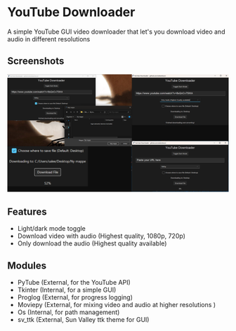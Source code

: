 
# YouTube Downloader

A simple YouTube GUI video downloader that let's you download video and audio in different resolutions



## Screenshots

![Screenshots](https://github.com/saleemtoure/python-GUI/blob/main/youtube-downloader/screenshots.png)

## Features

- Light/dark mode toggle
- Download video with audio (Highest quality, 1080p, 720p)
- Only download the audio (Highest quality available)


## Modules

- PyTube (External, for the YouTube API)
- Tkinter (Internal, for a simple GUI)
- Proglog (External, for progress logging)
- Moviepy (External, for mixing video and audio at higher resolutions )
- Os (Internal, for path management)
- sv_ttk (External, Sun Valley ttk theme for GUI)
